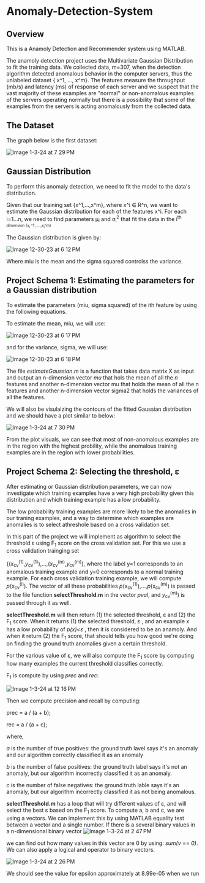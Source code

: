 # Anomaly-Detection-System

## **Overview**


This is a Anamoly Detection and Recommender system using MATLAB. 

The anamoly detection project uses the Multivariate Gaussian Distribution to fit the training data. We  collected data, m=307, when the detection algorithm detected anomalous behavior in the computer servers, thus the unlabeled dataset { x^1, ..., x^m}. The features measure the throughput (mb/s) and latency (ms) of response of each server and we suspect that the vast majority of these examples are "normal" or non-anomalous examples of the servers operating normally but there is a possibility that some of the examples from the servers is acting anomalously from the collected data. 




## **The Dataset**

The graph below is the first dataset:



![Image 1-3-24 at 7 29 PM](https://github.com/ntalib/Anomaly-Detection-System/assets/90749418/5944de0a-6f73-4fcb-baba-c9ac087b5bc6)



## **Gaussian Distribution**


To perform this anomaly detection, we need to fit the model to the data's distribution. 

Given that our training set {x^1,...,x^m}, where x^i ∈ R^n, we want to estimate the Gaussian distribution for each of the features x^i. For each i=1...n, we need to find parameters μ<sub>i</sub> and σ<sub>i</sub><sup>2</sup>  that fit the data in the i<sup>th<sup> dimension {*x*<sub>i</sub> ^1 ,....,*x*<sub>i</sub>^m} 

The Gaussian distribution is given by:



![Image 12-30-23 at 6 12 PM](https://github.com/ntalib/Anomaly-Detection-Movie-Recommendations-System/assets/90749418/49af44e8-e824-4c96-bb31-404f081dae53)


Where miu is the mean and the sigma squared controlss the variance.



## Project Schema 1: Estimating the parameters for a Gaussian distribution


To estimate the parameters (miu, sigma squared) of the ith feature by using the following equations. 


To estimate the mean, miu, we will use:

![Image 12-30-23 at 6 17 PM](https://github.com/ntalib/Anomaly-Detection-Movie-Recommendations-System/assets/90749418/c4cb466c-22d0-4f2f-8575-3a8b19f6ac87)


and for the variance, sigma, we will use:

![Image 12-30-23 at 6 18 PM](https://github.com/ntalib/Anomaly-Detection-Movie-Recommendations-System/assets/90749418/ef659cc9-19c9-4bea-aa0e-25ac9aeeb966)


The file *estimateGaussian.m* is a function that takes data matrix X as input and output an n-dimension vector *mu* that hols the mean of all the *n* features and another n-dimension vector mu that holds the mean of all the n features and another n-dimension vector sigma2 that holds the variances of all the features. 

We will also be visulaizing the contours of the fitted Gaussian distribution and we should have a plot similar to below: 

![Image 1-3-24 at 7 30 PM](https://github.com/ntalib/Anomaly-Detection-System/assets/90749418/6707f1cd-e382-4f31-9f87-c3921159b777)


From the plot visuals, we can see that most of non-anomalous examples are in the region with the highest probility, while the anomalous training examples are in the region with lower probabilities. 


## Project Schema 2: Selecting the threshold, ε


After estimating or Gaussian distribution parameters, we can now investigate which training examples have a very high probability given this distribution and which training example has a low probability. 


The low probability training examples are more likely to be the anomalies in our traning examples, and a way to determine which examples are anomalies is to select athreshole based on a cross validation set. 


In this part of the project we will implement as algorithm to select the threshold ε using F<sub>1</sub> score on the cross validation set. For this we use a cross validation trainging set 

{(*x*<sub>cv</sub><sup>(1)</sup>,*y*<sub>cv</sub><sup>(1)</sup>),...,(*x*<sub>cv</sub><sup>(m)</sup>,*y*<sub>cv</sub><sup>(m)</sup>), where the label y=1 corresponds to an anomalous training example and y=0  corresponds to a normal training example. For each cross validation training example, we will compute *p*(x<sub>cv</sub><sup>(i)</sup>). The vector of all these probabilities *p*(x<sub>cv</sub><sup>(1)</sup>),...,*p*(x<sub>cv</sub><sup>(m)</sup>) is passed to the file function **selectThreshold.m** in the vector *pval*, and *y*<sub>cv</sub><sup>(m)</sup>) is passed through it as well.

**selectThreshold.m** will then return (1) the selected threshold, ε and (2) the F<sub>1</sub> score. When it returns (1) the selected threshold, ε , and an example *x* has a low probability of *p(x)<ε* , then it is considered to be an anamoly. And when it return (2) the F<sub>1</sub> score, that should tells you how good we're doing on finding the ground truth anomalies given a certain threshold. 


For the various value of ε, we will also compute the F<sub>1</sub> score by computing how many examples the current threshold classifies correctly. 

F<sub>1</sub> is compute by using *prec* and *rec*:

![Image 1-3-24 at 12 16 PM](https://github.com/ntalib/Anomaly-Detection-Movie-Recommendations-System/assets/90749418/356de2e0-67d8-450a-a677-7654bd738b91)


Then we compute precision and recall by computing:


  prec = a / (a + b);
  
  rec = a / (a + c);


  where,

*a* is the number of true positives: the ground truth lavel says it's an anomaly and our algorithm correctly classified it as an anomaly 

*b* is the number of false positives: the ground truth label says it's not an anomaly, but our algorithm incorrectly classified it as an anomaly.

*c* is the number of false negatives: the ground truth lable says it's an anomaly, but our algorithm incorrectly classified it as not being anomalous. 


**selectThreshold.m** has a loop that will try different values of ε, and will select the best ε based on the F<sub>1</sub> score. To compute a, b and c, we are using a vectors. We can implement this by using MATLAB equality test between a vector and a single number. If there is a several binary values in a n-dimensional binary vector
![Image 1-3-24 at 2 47 PM](https://github.com/ntalib/Anomaly-Detection-System/assets/90749418/c50daa43-2f9b-4f01-a3e7-731594b8fd59) 

we can find out how many values in this vector are 0 by using: *sum(v == 0)*. We can also apply a logical and operator to binary vectors. 



![Image 1-3-24 at 2 26 PM](https://github.com/ntalib/Anomaly-Detection-System/assets/90749418/2674b105-1d94-4e93-b682-d33394d45c47)

We should see the value for epsilon approximately at 8.99e-05 when we run 


















